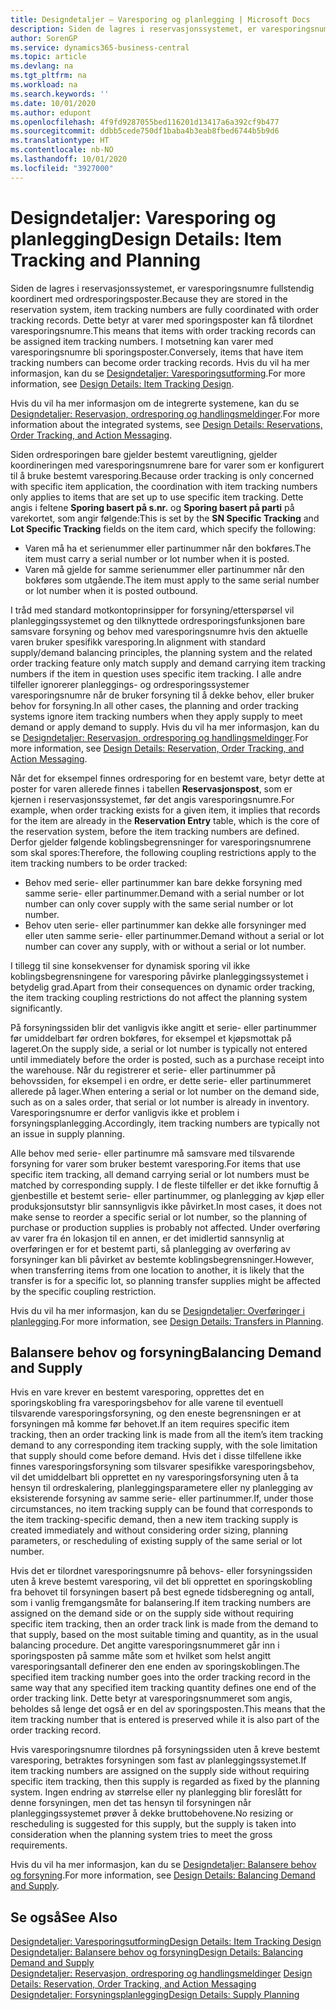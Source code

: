```yaml
---
title: Designdetaljer – Varesporing og planlegging | Microsoft Docs
description: Siden de lagres i reservasjonssystemet, er varesporingsnumre fullstendig koordinert med ordresporingsposter.
author: SorenGP
ms.service: dynamics365-business-central
ms.topic: article
ms.devlang: na
ms.tgt_pltfrm: na
ms.workload: na
ms.search.keywords: ''
ms.date: 10/01/2020
ms.author: edupont
ms.openlocfilehash: 4f9fd9287055bed116201d13417a6a392cf9b477
ms.sourcegitcommit: ddbb5cede750df1baba4b3eab8fbed6744b5b9d6
ms.translationtype: HT
ms.contentlocale: nb-NO
ms.lasthandoff: 10/01/2020
ms.locfileid: "3927000"
---
```

# <a name="design-details-item-tracking-and-planning"></a><span data-ttu-id="37106-103">Designdetaljer: Varesporing og planlegging</span><span class="sxs-lookup"><span data-stu-id="37106-103">Design Details: Item Tracking and Planning</span></span>
<span data-ttu-id="37106-104">Siden de lagres i reservasjonssystemet, er varesporingsnumre fullstendig koordinert med ordresporingsposter.</span><span class="sxs-lookup"><span data-stu-id="37106-104">Because they are stored in the reservation system, item tracking numbers are fully coordinated with order tracking records.</span></span> <span data-ttu-id="37106-105">Dette betyr at varer med sporingsposter kan få tilordnet varesporingsnumre.</span><span class="sxs-lookup"><span data-stu-id="37106-105">This means that items with order tracking records can be assigned item tracking numbers.</span></span> <span data-ttu-id="37106-106">I motsetning kan varer med varesporingsnumre bli sporingsposter.</span><span class="sxs-lookup"><span data-stu-id="37106-106">Conversely, items that have item tracking numbers can become order tracking records.</span></span> <span data-ttu-id="37106-107">Hvis du vil ha mer informasjon, kan du se [Designdetaljer: Varesporingsutforming](design-details-item-tracking-design.md).</span><span class="sxs-lookup"><span data-stu-id="37106-107">For more information, see [Design Details: Item Tracking Design](design-details-item-tracking-design.md).</span></span>

<span data-ttu-id="37106-108">Hvis du vil ha mer informasjon om de integrerte systemene, kan du se [Designdetaljer: Reservasjon, ordresporing og handlingsmeldinger](design-details-reservation-order-tracking-and-action-messaging.md).</span><span class="sxs-lookup"><span data-stu-id="37106-108">For more information about the integrated systems, see [Design Details: Reservations, Order Tracking, and Action Messaging](design-details-reservation-order-tracking-and-action-messaging.md).</span></span>

<span data-ttu-id="37106-109">Siden ordresporingen bare gjelder bestemt vareutligning, gjelder koordineringen med varesporingsnumrene bare for varer som er konfigurert til å bruke bestemt varesporing.</span><span class="sxs-lookup"><span data-stu-id="37106-109">Because order tracking is only concerned with specific item application, the coordination with item tracking numbers only applies to items that are set up to use specific item tracking.</span></span> <span data-ttu-id="37106-110">Dette angis i feltene **Sporing basert på s.nr.** og **Sporing basert på parti** på varekortet, som angir følgende:</span><span class="sxs-lookup"><span data-stu-id="37106-110">This is set by the **SN Specific Tracking** and **Lot Specific Tracking** fields on the item card, which specify the following:</span></span>

- <span data-ttu-id="37106-111">Varen må ha et serienummer eller partinummer når den bokføres.</span><span class="sxs-lookup"><span data-stu-id="37106-111">The item must carry a serial number or lot number when it is posted.</span></span>
- <span data-ttu-id="37106-112">Varen må gjelde for samme serienummer eller partinummer når den bokføres som utgående.</span><span class="sxs-lookup"><span data-stu-id="37106-112">The item must apply to the same serial number or lot number when it is posted outbound.</span></span>

<span data-ttu-id="37106-113">I tråd med standard motkontoprinsipper for forsyning/etterspørsel vil planleggingssystemet og den tilknyttede ordresporingsfunksjonen bare samsvare forsyning og behov med varesporingsnumre hvis den aktuelle varen bruker spesifikk varesporing.</span><span class="sxs-lookup"><span data-stu-id="37106-113">In alignment with standard supply/demand balancing principles, the planning system and the related order tracking feature only match supply and demand carrying item tracking numbers if the item in question uses specific item tracking.</span></span> <span data-ttu-id="37106-114">I alle andre tilfeller ignorerer planleggings- og ordresporingssystemer varesporingsnumre når de bruker forsyning til å dekke behov, eller bruker behov for forsyning.</span><span class="sxs-lookup"><span data-stu-id="37106-114">In all other cases, the planning and order tracking systems ignore item tracking numbers when they apply supply to meet demand or apply demand to supply.</span></span> <span data-ttu-id="37106-115">Hvis du vil ha mer informasjon, kan du se [Designdetaljer: Reservasjon, ordresporing og handlingsmeldinger](design-details-reservation-order-tracking-and-action-messaging.md).</span><span class="sxs-lookup"><span data-stu-id="37106-115">For more information, see [Design Details: Reservation, Order Tracking, and Action Messaging](design-details-reservation-order-tracking-and-action-messaging.md).</span></span>

<span data-ttu-id="37106-116">Når det for eksempel finnes ordresporing for en bestemt vare, betyr dette at poster for varen allerede finnes i tabellen **Reservasjonspost**, som er kjernen i reservasjonssystemet, før det angis varesporingsnumre.</span><span class="sxs-lookup"><span data-stu-id="37106-116">For example, when order tracking exists for a given item, it implies that records for the item are already in the **Reservation Entry** table, which is the core of the reservation system, before the item tracking numbers are defined.</span></span> <span data-ttu-id="37106-117">Derfor gjelder følgende koblingsbegrensninger for varesporingsnumrene som skal spores:</span><span class="sxs-lookup"><span data-stu-id="37106-117">Therefore, the following coupling restrictions apply to the item tracking numbers to be order tracked:</span></span>

- <span data-ttu-id="37106-118">Behov med serie- eller partinummer kan bare dekke forsyning med samme serie- eller partinummer.</span><span class="sxs-lookup"><span data-stu-id="37106-118">Demand with a serial number or lot number can only cover supply with the same serial number or lot number.</span></span>
- <span data-ttu-id="37106-119">Behov uten serie- eller partinummer kan dekke alle forsyninger med eller uten samme serie- eller partinummer.</span><span class="sxs-lookup"><span data-stu-id="37106-119">Demand without a serial or lot number can cover any supply, with or without a serial or lot number.</span></span>

<span data-ttu-id="37106-120">I tillegg til sine konsekvenser for dynamisk sporing vil ikke koblingsbegrensningene for varesporing påvirke planleggingssystemet i betydelig grad.</span><span class="sxs-lookup"><span data-stu-id="37106-120">Apart from their consequences on dynamic order tracking, the item tracking coupling restrictions do not affect the planning system significantly.</span></span>

<span data-ttu-id="37106-121">På forsyningssiden blir det vanligvis ikke angitt et serie- eller partinummer før umiddelbart før ordren bokføres, for eksempel et kjøpsmottak på lageret.</span><span class="sxs-lookup"><span data-stu-id="37106-121">On the supply side, a serial or lot number is typically not entered until immediately before the order is posted, such as a purchase receipt into the warehouse.</span></span> <span data-ttu-id="37106-122">Når du registrerer et serie- eller partinummer på behovssiden, for eksempel i en ordre, er dette serie- eller partinummeret allerede på lager.</span><span class="sxs-lookup"><span data-stu-id="37106-122">When entering a serial or lot number on the demand side, such as on a sales order, that serial or lot number is already in inventory.</span></span> <span data-ttu-id="37106-123">Varesporingsnumre er derfor vanligvis ikke et problem i forsyningsplanlegging.</span><span class="sxs-lookup"><span data-stu-id="37106-123">Accordingly, item tracking numbers are typically not an issue in supply planning.</span></span>

<span data-ttu-id="37106-124">Alle behov med serie- eller partinumre må samsvare med tilsvarende forsyning for varer som bruker bestemt varesporing.</span><span class="sxs-lookup"><span data-stu-id="37106-124">For items that use specific item tracking, all demand carrying serial or lot numbers must be matched by corresponding supply.</span></span> <span data-ttu-id="37106-125">I de fleste tilfeller er det ikke fornuftig å gjenbestille et bestemt serie- eller partinummer, og planlegging av kjøp eller produksjonsutstyr blir sannsynligvis ikke påvirket.</span><span class="sxs-lookup"><span data-stu-id="37106-125">In most cases, it does not make sense to reorder a specific serial or lot number, so the planning of purchase or production supplies is probably not affected.</span></span> <span data-ttu-id="37106-126">Under overføring av varer fra én lokasjon til en annen, er det imidlertid sannsynlig at overføringen er for et bestemt parti, så planlegging av overføring av forsyninger kan bli påvirket av bestemte koblingsbegrensninger.</span><span class="sxs-lookup"><span data-stu-id="37106-126">However, when transferring items from one location to another, it is likely that the transfer is for a specific lot, so planning transfer supplies might be affected by the specific coupling restriction.</span></span>

<span data-ttu-id="37106-127">Hvis du vil ha mer informasjon, kan du se [Designdetaljer: Overføringer i planlegging](design-details-transfers-in-planning.md).</span><span class="sxs-lookup"><span data-stu-id="37106-127">For more information, see [Design Details: Transfers in Planning](design-details-transfers-in-planning.md).</span></span>

## <a name="balancing-demand-and-supply"></a><span data-ttu-id="37106-128">Balansere behov og forsyning</span><span class="sxs-lookup"><span data-stu-id="37106-128">Balancing Demand and Supply</span></span>
<span data-ttu-id="37106-129">Hvis en vare krever en bestemt varesporing, opprettes det en sporingskobling fra varesporingsbehov for alle varene til eventuell tilsvarende varesporingsforsyning, og den eneste begrensningen er at forsyningen må komme før behovet.</span><span class="sxs-lookup"><span data-stu-id="37106-129">If an item requires specific item tracking, then an order tracking link is made from all the item’s item tracking demand to any corresponding item tracking supply, with the sole limitation that supply should come before demand.</span></span> <span data-ttu-id="37106-130">Hvis det i disse tilfellene ikke finnes varesporingsforsyning som tilsvarer spesifikke varesporingsbehov, vil det umiddelbart bli opprettet en ny varesporingsforsyning uten å ta hensyn til ordreskalering, planleggingsparametere eller ny planlegging av eksisterende forsyning av samme serie- eller partinummer.</span><span class="sxs-lookup"><span data-stu-id="37106-130">If, under those circumstances, no item tracking supply can be found that corresponds to the item tracking-specific demand, then a new item tracking supply is created immediately and without considering order sizing, planning parameters, or rescheduling of existing supply of the same serial or lot number.</span></span>

<span data-ttu-id="37106-131">Hvis det er tilordnet varesporingsnumre på behovs- eller forsyningssiden uten å kreve bestemt varesporing, vil det bli opprettet en sporingskobling fra behovet til forsyningen basert på best egnede tidsberegning og antall, som i vanlig fremgangsmåte for balansering.</span><span class="sxs-lookup"><span data-stu-id="37106-131">If item tracking numbers are assigned on the demand side or on the supply side without requiring specific item tracking, then an order track link is made from the demand to that supply, based on the most suitable timing and quantity, as in the usual balancing procedure.</span></span> <span data-ttu-id="37106-132">Det angitte varesporingsnummeret går inn i sporingsposten på samme måte som et hvilket som helst angitt varesporingsantall definerer den ene enden av sporingskoblingen.</span><span class="sxs-lookup"><span data-stu-id="37106-132">The specified item tracking number goes into the order tracking record in the same way that any specified item tracking quantity defines one end of the order tracking link.</span></span> <span data-ttu-id="37106-133">Dette betyr at varesporingsnummeret som angis, beholdes så lenge det også er en del av sporingsposten.</span><span class="sxs-lookup"><span data-stu-id="37106-133">This means that the item tracking number that is entered is preserved while it is also part of the order tracking record.</span></span>

<span data-ttu-id="37106-134">Hvis varesporingsnumre tilordnes på forsyningssiden uten å kreve bestemt varesporing, betraktes forsyningen som fast av planleggingssystemet.</span><span class="sxs-lookup"><span data-stu-id="37106-134">If item tracking numbers are assigned on the supply side without requiring specific item tracking, then this supply is regarded as fixed by the planning system.</span></span> <span data-ttu-id="37106-135">Ingen endring av størrelse eller ny planlegging blir foreslått for denne forsyningen, men det tas hensyn til forsyningen når planleggingssystemet prøver å dekke bruttobehovene.</span><span class="sxs-lookup"><span data-stu-id="37106-135">No resizing or rescheduling is suggested for this supply, but the supply is taken into consideration when the planning system tries to meet the gross requirements.</span></span>

<span data-ttu-id="37106-136">Hvis du vil ha mer informasjon, kan du se [Designdetaljer: Balansere behov og forsyning](design-details-balancing-demand-and-supply.md).</span><span class="sxs-lookup"><span data-stu-id="37106-136">For more information, see [Design Details: Balancing Demand and Supply](design-details-balancing-demand-and-supply.md).</span></span>  

## <a name="see-also"></a><span data-ttu-id="37106-137">Se også</span><span class="sxs-lookup"><span data-stu-id="37106-137">See Also</span></span>  
[<span data-ttu-id="37106-138">Designdetaljer: Varesporingsutforming</span><span class="sxs-lookup"><span data-stu-id="37106-138">Design Details: Item Tracking Design</span></span>](design-details-item-tracking-design.md)  
[<span data-ttu-id="37106-139">Designdetaljer: Balansere behov og forsyning</span><span class="sxs-lookup"><span data-stu-id="37106-139">Design Details: Balancing Demand and Supply</span></span>](design-details-balancing-demand-and-supply.md)  
<span data-ttu-id="37106-140">[Designdetaljer: Reservasjon, ordresporing og handlingsmeldinger](design-details-reservation-order-tracking-and-action-messaging.md) </span><span class="sxs-lookup"><span data-stu-id="37106-140">[Design Details: Reservation, Order Tracking, and Action Messaging](design-details-reservation-order-tracking-and-action-messaging.md) </span></span>  
[<span data-ttu-id="37106-141">Designdetaljer: Forsyningsplanlegging</span><span class="sxs-lookup"><span data-stu-id="37106-141">Design Details: Supply Planning</span></span>](design-details-supply-planning.md)  
